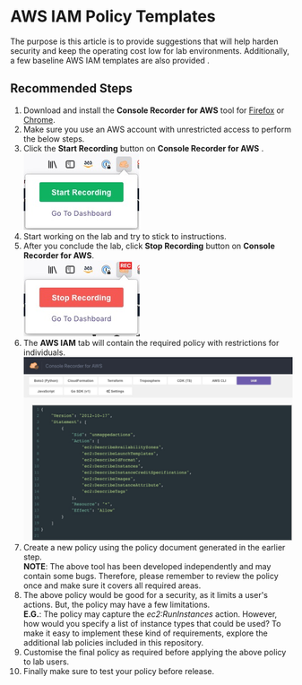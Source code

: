 # AWS IAM Policy Templates

The purpose is this article is to provide suggestions that will help harden security and keep the operating cost low for lab environments. Additionally, a few baseline AWS IAM templates are also provided .

## Recommended Steps

1. Download and install the **Console Recorder for AWS** tool for [Firefox](https://addons.mozilla.org/en-US/firefox/addon/console-recorder/) or [Chrome](https://chrome.google.com/webstore/detail/console-recorder-for-aws/ganlhgooidfbijjidcpkeaohjnkeicba?hl=en).
2. Make sure you use an AWS account with unrestricted access to perform the below steps.
3. Click the **Start Recording** button on **Console Recorder for AWS** . </br> ![StartRecording](images/StartRecording.jpg)
4. Start working on the lab and try to stick to instructions.
5. After you conclude the lab, click **Stop Recording** button on **Console Recorder for AWS**.  </br> ![StopRecording](images/StopRecording.jpg)
6. The **AWS IAM** tab will contain the required policy with restrictions for individuals. </br> ![iampolicy](images/IAM-policy.jpg)
7. Create a new policy using the policy document generated in the earlier step. </br> **NOTE**: The above tool has been developed independently and may contain some bugs. Therefore, please remember to review the policy once and make sure it covers all required areas.
8. The above policy would be good for a security, as it limits a user's actions. But, the policy may have a few limitations. </br> **E.G.**: The policy may capture the *ec2:RunInstances* action. However, how would you specify a list of instance types that could be used? To make it easy to implement these kind of requirements, explore the additional lab policies included in this repository.
9. Customise the final policy as required before applying the above policy to lab users.
10. Finally make sure to test your policy before release.